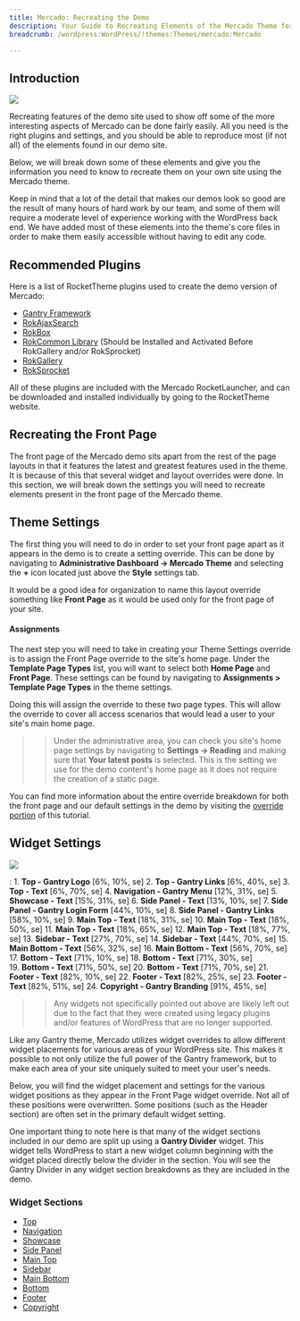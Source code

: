 ```yaml
---
title: Mercado: Recreating the Demo
description: Your Guide to Recreating Elements of the Mercado Theme for WordPress
breadcrumb: /wordpress:WordPress/!themes:Themes/mercado:Mercado

---
```


Introduction
-----

![][mercado2]

Recreating features of the demo site used to show off some of the more interesting aspects of Mercado can be done fairly easily. All you need is the right plugins and settings, and you should be able to reproduce most (if not all) of the elements found in our demo site.

Below, we will break down some of these elements and give you the information you need to know to recreate them on your own site using the Mercado theme.

Keep in mind that a lot of the detail that makes our demos look so good are the result of many hours of hard work by our team, and some of them will require a moderate level of experience working with the WordPress back end. We have added most of these elements into the theme's core files in order to make them easily accessible without having to edit any code.

Recommended Plugins
-----

Here is a list of RocketTheme plugins used to create the demo version of Mercado:

* [Gantry Framework][gantry]
* [RokAjaxSearch][rokajaxsearch]
* [RokBox][rokbox]
* [RokCommon Library](http://www.rockettheme.com/wordpress/plugins/rokutilities) (Should be Installed and Activated Before RokGallery and/or RokSprocket)
* [RokGallery][rokgallery]
* [RokSprocket][roksprocket]

All of these plugins are included with the Mercado RocketLauncher, and can be downloaded and installed individually by going to the RocketTheme website.

Recreating the Front Page
-----

The front page of the Mercado demo sits apart from the rest of the page layouts in that it features the latest and greatest features used in the theme. It is because of this that several widget and layout overrides were done. In this section, we will break down the settings you will need to recreate elements present in the front page of the Mercado theme.

Theme Settings
-----

The first thing you will need to do in order to set your front page apart as it appears in the demo is to create a setting override. This can be done by navigating to **Administrative Dashboard -> Mercado Theme** and selecting the **+** icon located just above the **Style** settings tab.

It would be a good idea for organization to name this layout override something like **Front Page** as it would be used only for the front page of your site.

#### Assignments

The next step you will need to take in creating your Theme Settings override is to assign the Front Page override to the site's home page. Under the **Template Page Types** list, you will want to select both **Home Page** and **Front Page**. These settings can be found by navigating to **Assignments > Template Page Types** in the theme settings.

Doing this will assign the override to these two page types. This will allow the override to cover all access scenarios that would lead a user to your site's main home page.

>> Under the administrative area, you can check you site's home page settings by navigating to **Settings -> Reading** and making sure that **Your latest posts** is selected. This is the setting we use for the demo content's home page as it does not require the creation of a static page.

You can find more information about the entire override breakdown for both the front page and our default settings in the demo by visiting the [override portion][demooverride] of this tutorial.

Widget Settings
-----

![][Mercado]

:   1. **Top - Gantry Logo** [6%, 10%, se]
    2. **Top - Gantry Links** [6%, 40%, se]
    3. **Top - Text** [6%, 70%, se]
    4. **Navigation - Gantry Menu** [12%, 31%, se]
    5. **Showcase - Text** [15%, 31%, se]
    6. **Side Panel - Text** [13%, 10%, se]
    7. **Side Panel - Gantry Login Form** [44%, 10%, se]
    8. **Side Panel - Gantry Links** [58%, 10%, se]
    9. **Main Top - Text** [18%, 31%, se]
    10. **Main Top - Text** [18%, 50%, se]
    11. **Main Top - Text** [18%, 65%, se]
    12. **Main Top - Text** [18%, 77%, se]
    13. **Sidebar - Text** [27%, 70%, se]
    14. **Sidebar - Text** [44%, 70%, se]
    15. **Main Bottom - Text** [56%, 32%, se]
    16. **Main Bottom - Text** [56%, 70%, se]
    17. **Bottom - Text** [71%, 10%, se]
    18. **Bottom - Text** [71%, 30%, se]  
    19. **Bottom - Text** [71%, 50%, se]
    20. **Bottom - Text** [71%, 70%, se]
    21. **Footer - Text** [82%, 10%, se]
    22. **Footer - Text** [82%, 25%, se]
    23. **Footer - Text** [82%, 51%, se]
    24. **Copyright - Gantry Branding** [91%, 45%, se]

>> Any widgets not specifically pointed out above are likely left out due to the fact that they were created using legacy plugins and/or features of WordPress that are no longer supported.

Like any Gantry theme, Mercado utilizes widget overrides to allow different widget placements for various areas of your WordPress site. This makes it possible to not only utilize the full power of the Gantry framework, but to make each area of your site uniquely suited to meet your user's needs.

Below, you will find the widget placement and settings for the various widget positions as they appear in the Front Page widget override. Not all of these positions were overwritten. Some positions (such as the Header section) are often set in the primary default widget setting.

One important thing to note here is that many of the widget sections included in our demo are split up using a **Gantry Divider** widget. This widget tells WordPress to start a new widget column beginning with the widget placed directly below the divider in the section. You will see the Gantry Divider in any widget section breakdowns as they are included in the demo.

### Widget Sections

* [Top][top]
* [Navigation][navigation]
* [Showcase][showcase]
* [Side Panel][sidepanel]
* [Main Top][maintop]
* [Sidebar][sidebar]
* [Main Bottom][mainbottom]
* [Bottom][bottom]
* [Footer][footer]
* [Copyright][copyright]

[gantry]: http://gantry-framework.org/download
[rokajaxsearch]: http://www.rockettheme.com/wordpress/plugins/rokajaxsearch
[rokbox]: http://www.rockettheme.com/wordpress/plugins/rokbox
[roksprocket]: http://www.rockettheme.com/wordpress/plugins/roksprocket
[Mercado]: assets/mercado2.jpeg
[mercado2]: assets/mercado.jpeg
[roksprocket]: http://www.rockettheme.com/wordpress/plugins/roksprocket
[rokgallery]: http://www.rockettheme.com/wordpress/plugins/rokgallery
[faq]: faq.md
[override]: http://gantry-framework.org/documentation/wordpress/configure/
[navigation]: demo_navigation.md
[header]: assets/demo_header.md
[top]: assets/demo_top.md
[showcase]: assets/demo_showcase.md
[sidepanel]: assets/demo_sidepanel.md
[bottom]: assets/demo_bottom.md
[feature]: assets/demo_feature.md
[navigation]: assets/demo_navigation.md
[maintop]: assets/demo_maintop.md
[contenttop]: assets/demo_contenttop.md
[post]: assets/demo_post.md
[sidebar]: assets/demo_sidebar.md
[mainbottom]: assets/demo_mainbottom.md
[footer]: assets/demo_footer.md
[copyright]: assets/demo_copyright.md
[demooverride]: demo_override.md
